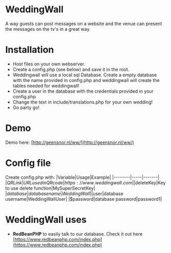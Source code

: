 # WeddingWall
A way guests can post messages on a website and the venue can present the messages on the tv's in a great way.

# Installation
- Host files on your own webserver.
- Create a config.php (see below) and save it in the root.
- Weddingwall will use a local sql Database. Create a empty database with the name provided in config.php and weddingwall will create the tables needed for weddingwall!
- Create a user in the database with the credentials provided in your config.php
- Change the text in include/translations.php for your own wedding!
- Go party go!

# Demo
Demo here: [http://geensnor.nl/ww/](http://geensnor.nl/ww/)

# Config file
Create config.php with:
|Variable|Usage|Example|
|--------|-----|-------|
|$QRLink |URL used in QR code|https://www.weddingwall.com|
|$deleteKey|Key to use delete function|MySuperSecretKey|
|$database|database name|WeddingWall|
|$user|database username|WeddingWallUser|
|$password|database password|password1|

# WeddingWall uses
- **RedBeanPHP** to easily talk to our database. Check it out here [https://www.redbeanphp.com/index.php](https://www.redbeanphp.com/index.php)


